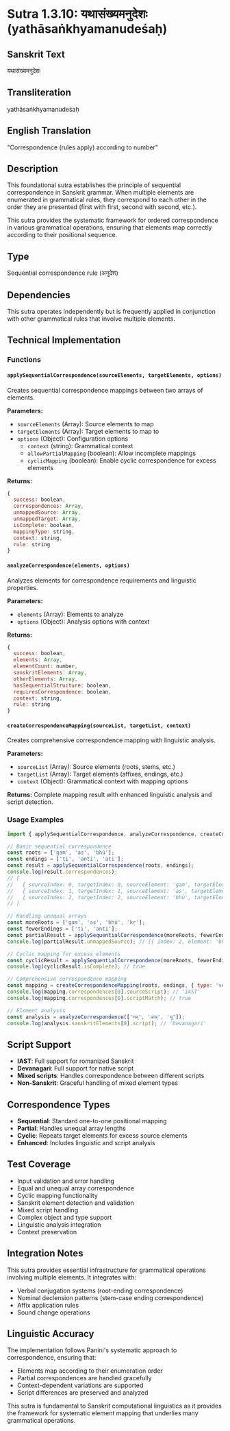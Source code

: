 # Sutra 1.3.10: यथासंख्यमनुदेशः (yathāsaṅkhyamanudeśaḥ)

## Sanskrit Text
यथासंख्यमनुदेशः

## Transliteration
yathāsaṅkhyamanudeśaḥ

## English Translation
"Correspondence (rules apply) according to number"

## Description
This foundational sutra establishes the principle of sequential correspondence in Sanskrit grammar. When multiple elements are enumerated in grammatical rules, they correspond to each other in the order they are presented (first with first, second with second, etc.).

This sutra provides the systematic framework for ordered correspondence in various grammatical operations, ensuring that elements map correctly according to their positional sequence.

## Type
Sequential correspondence rule (अनुदेश)

## Dependencies
This sutra operates independently but is frequently applied in conjunction with other grammatical rules that involve multiple elements.

## Technical Implementation

### Functions

#### `applySequentialCorrespondence(sourceElements, targetElements, options)`
Creates sequential correspondence mappings between two arrays of elements.

**Parameters:**
- `sourceElements` (Array): Source elements to map
- `targetElements` (Array): Target elements to map to
- `options` (Object): Configuration options
  - `context` (string): Grammatical context
  - `allowPartialMapping` (boolean): Allow incomplete mappings
  - `cyclicMapping` (boolean): Enable cyclic correspondence for excess elements

**Returns:**
```javascript
{
  success: boolean,
  correspondences: Array,
  unmappedSource: Array,
  unmappedTarget: Array,
  isComplete: boolean,
  mappingType: string,
  context: string,
  rule: string
}
```

#### `analyzeCorrespondence(elements, options)`
Analyzes elements for correspondence requirements and linguistic properties.

**Parameters:**
- `elements` (Array): Elements to analyze
- `options` (Object): Analysis options with context

**Returns:**
```javascript
{
  success: boolean,
  elements: Array,
  elementCount: number,
  sanskritElements: Array,
  otherElements: Array,
  hasSequentialStructure: boolean,
  requiresCorrespondence: boolean,
  context: string,
  rule: string
}
```

#### `createCorrespondenceMapping(sourceList, targetList, context)`
Creates comprehensive correspondence mapping with linguistic analysis.

**Parameters:**
- `sourceList` (Array): Source elements (roots, stems, etc.)
- `targetList` (Array): Target elements (affixes, endings, etc.)
- `context` (Object): Grammatical context with mapping options

**Returns:**
Complete mapping result with enhanced linguistic analysis and script detection.

### Usage Examples

```javascript
import { applySequentialCorrespondence, analyzeCorrespondence, createCorrespondenceMapping } from './index.js';

// Basic sequential correspondence
const roots = ['gam', 'as', 'bhū'];
const endings = ['ti', 'anti', 'ati'];
const result = applySequentialCorrespondence(roots, endings);
console.log(result.correspondences);
// [
//   { sourceIndex: 0, targetIndex: 0, sourceElement: 'gam', targetElement: 'ti', rule: '1.3.10' },
//   { sourceIndex: 1, targetIndex: 1, sourceElement: 'as', targetElement: 'anti', rule: '1.3.10' },
//   { sourceIndex: 2, targetIndex: 2, sourceElement: 'bhū', targetElement: 'ati', rule: '1.3.10' }
// ]

// Handling unequal arrays
const moreRoots = ['gam', 'as', 'bhū', 'kṛ'];
const fewerEndings = ['ti', 'anti'];
const partialResult = applySequentialCorrespondence(moreRoots, fewerEndings);
console.log(partialResult.unmappedSource); // [{ index: 2, element: 'bhū' }, { index: 3, element: 'kṛ' }]

// Cyclic mapping for excess elements
const cyclicResult = applySequentialCorrespondence(moreRoots, fewerEndings, { cyclicMapping: true });
console.log(cyclicResult.isComplete); // true

// Comprehensive correspondence mapping
const mapping = createCorrespondenceMapping(roots, endings, { type: 'verbal' });
console.log(mapping.correspondences[0].sourceScript); // 'IAST'
console.log(mapping.correspondences[0].scriptMatch); // true

// Element analysis
const analysis = analyzeCorrespondence(['गम्', 'अस्', 'भू']);
console.log(analysis.sanskritElements[0].script); // 'Devanagari'
```

## Script Support
- **IAST**: Full support for romanized Sanskrit
- **Devanagari**: Full support for native script
- **Mixed scripts**: Handles correspondence between different scripts
- **Non-Sanskrit**: Graceful handling of mixed element types

## Correspondence Types
- **Sequential**: Standard one-to-one positional mapping
- **Partial**: Handles unequal array lengths
- **Cyclic**: Repeats target elements for excess source elements
- **Enhanced**: Includes linguistic and script analysis

## Test Coverage
- Input validation and error handling
- Equal and unequal array correspondence
- Cyclic mapping functionality
- Sanskrit element detection and validation
- Mixed script handling
- Complex object and type support
- Linguistic analysis integration
- Context preservation

## Integration Notes
This sutra provides essential infrastructure for grammatical operations involving multiple elements. It integrates with:
- Verbal conjugation systems (root-ending correspondence)
- Nominal declension patterns (stem-case ending correspondence)
- Affix application rules
- Sound change operations

## Linguistic Accuracy
The implementation follows Panini's systematic approach to correspondence, ensuring that:
- Elements map according to their enumeration order
- Partial correspondences are handled gracefully
- Context-dependent variations are supported
- Script differences are preserved and analyzed

This sutra is fundamental to Sanskrit computational linguistics as it provides the framework for systematic element mapping that underlies many grammatical operations.
